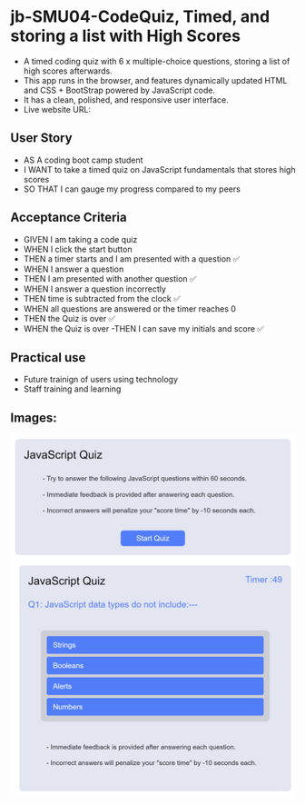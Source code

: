 # jb-SMU04-CodeQuiz, Timed, and storing a list with High Scores

- A timed coding quiz with 6 x multiple-choice questions, storing a list of high scores afterwards.
- This app runs in the browser, and features dynamically updated HTML and CSS + BootStrap powered by JavaScript code.
- It has a clean, polished, and responsive user interface.
- Live website URL: 

## User Story
- AS A coding boot camp student
- I WANT to take a timed quiz on JavaScript fundamentals that stores high scores
- SO THAT I can gauge my progress compared to my peers

## Acceptance Criteria
- GIVEN I am taking a code quiz
- WHEN I click the start button
- THEN a timer starts and I am presented with a question   ✅
- WHEN I answer a question
- THEN I am presented with another question   ✅
- WHEN I answer a question incorrectly
- THEN time is subtracted from the clock   ✅
- WHEN all questions are answered or the timer reaches 0
- THEN the Quiz is over   ✅
- WHEN the Quiz is over
 -THEN I can save my initials and score   ✅

## Practical use
- Future trainign of users using technology
- Staff training and learning 

## Images:

![CodeQuiz Start Page](https://github.com/JohanBotes/jb-SMU04-CodeQuiz/blob/main/CodeQuiz%20Start%20Page.png)
![CodeQuiz Questions Answers Page](https://github.com/JohanBotes/jb-SMU04-CodeQuiz/blob/main/CodeQuiz%20QuestionAnswer%20page.png)
